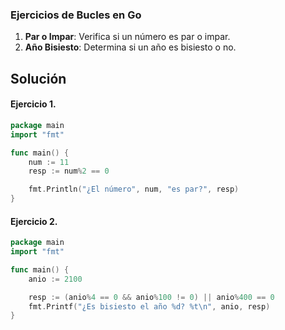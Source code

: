 ### Ejercicios de Bucles en Go

1. **Par o Impar**: Verifica si un número es par o impar.
2. **Año Bisiesto**: Determina si un año es bisiesto o no.


## Solución

#### Ejercicio 1.

```go
package main
import "fmt"

func main() {
	num := 11
	resp := num%2 == 0

	fmt.Println("¿El número", num, "es par?", resp)
}
```
#### Ejercicio 2.

```go
package main
import "fmt"

func main() {
	anio := 2100

	resp := (anio%4 == 0 && anio%100 != 0) || anio%400 == 0
	fmt.Printf("¿Es bisiesto el año %d? %t\n", anio, resp)
}
```

